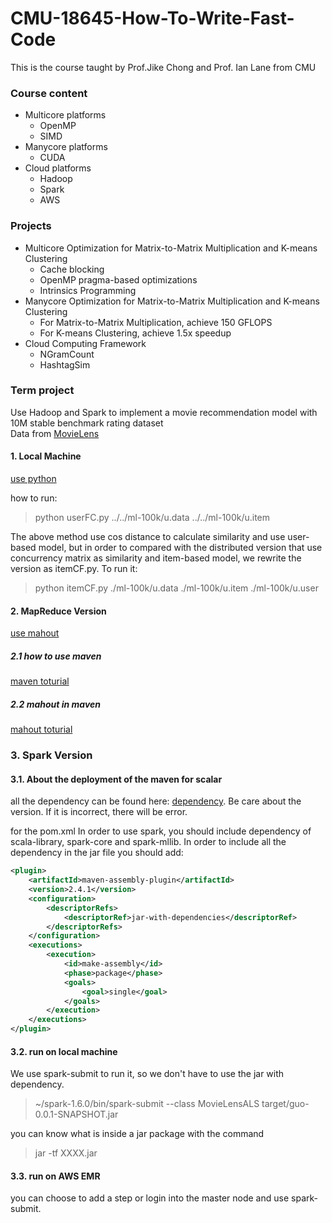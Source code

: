 # CMU-18645-How-To-Write-Fast-Code

This is the course taught by Prof.Jike Chong and Prof. Ian Lane from CMU 
### Course content
- Multicore platforms 
  - OpenMP
  - SIMD
- Manycore platforms
  - CUDA
- Cloud platforms
  - Hadoop
  - Spark
  - AWS

### Projects
- Multicore Optimization for Matrix-to-Matrix Multiplication and K-means Clustering
  - Cache blocking
  - OpenMP pragma-based optimizations
  - Intrinsics Programming
- Manycore Optimization for Matrix-to-Matrix Multiplication and K-means Clustering
  - For Matrix-to-Matrix Multiplication, achieve 150 GFLOPS
  - For K-means Clustering, achieve 1.5x speedup
- Cloud Computing Framework 
  - NGramCount
  - HashtagSim


### Term project
Use Hadoop and Spark to implement a movie recommendation model with 10M stable benchmark rating dataset  
Data from [MovieLens](http://grouplens.org/datasets/movielens/)

#### 1. Local Machine
[use python](http://blog.csdn.net/ygrx/article/details/15501679)

how to run: 
> python userFC.py ../../ml-100k/u.data ../../ml-100k/u.item

The above method use cos distance to calculate similarity and use user-based model, but in order to compared with the distributed version that use concurrency matrix as similarity and item-based model, we rewrite the version as itemCF.py.
To run it:
> python itemCF.py ./ml-100k/u.data ./ml-100k/u.item ./ml-100k/u.user


#### 2. MapReduce Version
[use mahout](https://mahout.apache.org/users/recommender/userbased-5-minutes.html)

##### 2.1 how to use maven
[maven toturial](http://www.07net01.com/2015/11/969628.html)
##### 2.2 mahout in maven
[mahout toturial](http://blog.fens.me/hadoop-mahout-maven-eclipse/)



### 3. Spark Version
#### 3.1. About the deployment of the maven for scalar
all the dependency can be found here: [dependency](http://mvnrepository.com/).
Be care about the version. If it is incorrect, there will be error.

for the pom.xml
In order to use spark, you should include dependency of scala-library, spark-core and spark-mllib.
In order to include all the dependency in the jar file you should add:
```xml
<plugin>
	<artifactId>maven-assembly-plugin</artifactId>
	<version>2.4.1</version>
	<configuration>
		<descriptorRefs>
			<descriptorRef>jar-with-dependencies</descriptorRef>
		</descriptorRefs>
	</configuration>
	<executions>
		<execution>
			<id>make-assembly</id>
			<phase>package</phase>
			<goals>
				<goal>single</goal>
			</goals>
		</execution>
	</executions>
</plugin>
```

#### 3.2. run on local machine
We use spark-submit to run it, so we don't have to use the jar with dependency.
> ~/spark-1.6.0/bin/spark-submit --class MovieLensALS target/guo-0.0.1-SNAPSHOT.jar

you can know what is inside a jar package with the command
> jar -tf XXXX.jar

#### 3.3. run on AWS EMR
you can choose to add a step or login into the master node and use spark-submit.
